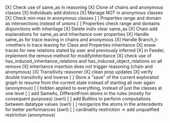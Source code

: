 [X] Check use of same_as in reasoning
[X] Clone of chains and anonymous classes
[X] Individuals add distincs
[X] Manage NOT in anonymous classes
[X] Check min-max in anonymous classes
[ ] Properties range and domain as intersections instead of unions
[ ] Properties check range and domains disjonctions with inheritage
[X] Delete indiv clear same_as
[X] Chain add explanations for same_as and inheritance over properties
[X] Handle same_as for trace leaving in chains and anonymous
[X] Handle Branch_t->mothers in trace leaving for Class and Properties inheritance
[X] erase traces for new relations stated by user and previously inferred
[X] in Feeder, implement the remove method for modifyInheritance
[X] check use of has_induced_inheritance_relations and has_induced_object_relations on all remove
[X] inheritance insertion does not trigger reasoning (chain and anonymous)
[X] Transitivity reasoner
[X] clean prop updates
[X] verify double transitivity and inverse
[ ] Store a "save" of the current explorated graph to resume from the current state instead of starting all over again (anonymous)
[ ] hidden applied to everything, instead of just the classes at one level
[ ] add SameAs, DifferentFrom atoms in the rules (mostly for consequent purposes) (swrl)
[ ] add Builtins to perform computations between datatype values (swrl)
[ ] reorganize the atoms in the antecedents for better performances (swrl)
[ ] cardinality restriction -> add unqualified restriction (anonymous)